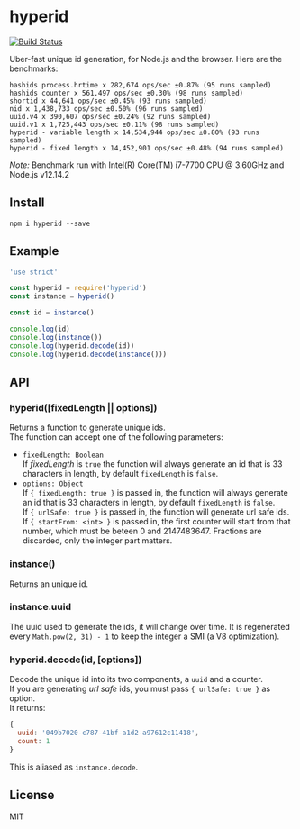 # hyperid

[![Build
Status](https://travis-ci.org/mcollina/hyperid.svg)](https://travis-ci.org/mcollina/hyperid)

Uber-fast unique id generation, for Node.js and the browser.
Here are the benchmarks:

```
hashids process.hrtime x 282,674 ops/sec ±0.87% (95 runs sampled)
hashids counter x 561,497 ops/sec ±0.30% (98 runs sampled)
shortid x 44,641 ops/sec ±0.45% (93 runs sampled)
nid x 1,438,733 ops/sec ±0.50% (96 runs sampled)
uuid.v4 x 390,607 ops/sec ±0.24% (92 runs sampled)
uuid.v1 x 1,725,443 ops/sec ±0.11% (98 runs sampled)
hyperid - variable length x 14,534,944 ops/sec ±0.80% (93 runs sampled)
hyperid - fixed length x 14,452,901 ops/sec ±0.48% (94 runs sampled)
```

_Note:_ Benchmark run with Intel(R) Core(TM) i7-7700 CPU @ 3.60GHz and Node.js v12.14.2

## Install

```
npm i hyperid --save
```

## Example

```js
'use strict'

const hyperid = require('hyperid')
const instance = hyperid()

const id = instance()

console.log(id)
console.log(instance())
console.log(hyperid.decode(id))
console.log(hyperid.decode(instance()))
```

## API

### hyperid([fixedLength || options])

Returns a function to generate unique ids.  
The function can accept one of the following parameters:
- `fixedLength: Boolean`  
If *fixedLength* is `true` the function will always generate an id
that is 33 characters in length, by default `fixedLength` is `false`.  
- `options: Object`  
If `{ fixedLength: true }` is passed in, the function will always generate an id
that is 33 characters in length, by default `fixedLength` is `false`.  
If `{ urlSafe: true }` is passed in, the function will generate url safe ids.
If `{ startFrom: <int> }` is passed in, the first counter will start from that
number, which must be beteen 0 and 2147483647. Fractions are discarded, only the
integer part matters.

### instance()

Returns an unique id.

### instance.uuid

The uuid used to generate the ids, it will change over time.
It is regenerated every `Math.pow(2, 31) - 1` to keep the integer a SMI
(a V8 optimization).

### hyperid.decode(id, [options])

Decode the unique id into its two components, a `uuid` and a counter.  
If you are generating *url safe* ids, you must pass `{ urlSafe: true }` as option.  
It returns:

```js
{
  uuid: '049b7020-c787-41bf-a1d2-a97612c11418',
  count: 1
}
```

This is aliased as `instance.decode`.

## License

MIT
